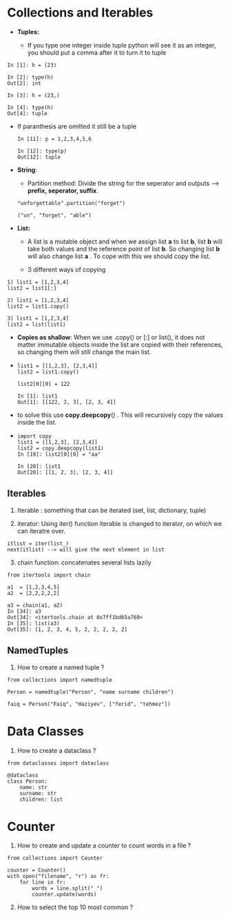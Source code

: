 # Collections and Iterables

- **Tuples:**
  
  - If you type one integer inside tuple python will see it as an integer, you should put a comma after it to turn it to tuple

```
In [1]: h = (23)

In [2]: type(h)
Out[2]: int

In [3]: h = (23,)

In [4]: type(h)
Out[4]: tuple
```

- If paranthesis are omitted it still be a tuple
  
  ```
  In [11]: p = 1,2,3,4,5,6
  
  In [12]: type(p)
  Out[12]: tuple
  ```

- **String**:
  
  - Partition method: Divide the string for the seperator and outputs --> **prefix, seperator, suffix**.
  
  ```
  "unforgettable".partition("forget")
  
  ("un", "forget", "able")
  ```

- **List:**
  
  - A list is a mutable object and when we assign list **a** to list **b**, list **b** will take both values and the reference point of list **b**. So changing list **b** will also change list **a** . To cope with this we should copy the list.
  
  - 3 different ways of copying

```
1) list1 = [1,2,3,4]
list2 = list1[:]

2) list1 = [1,2,3,4]
list2 = list1.copy()

3) list1 = [1,2,3,4]
list2 = list(list1)
```

- **Copies as shallow**: When we use .copy() or [:] or list(), it does not matter immutable objects inside the list are copied with their references, so changing them will still change the main list.

- ```
  list1 = [[1,2,3], [2,3,4]]
  list2 = list1.copy()
  
  list2[0][0] = 122
  
  In [1]: list1
  Out[1]: [[122, 2, 3], [2, 3, 4]]
  ```

- to solve this use **copy.deepcopy**() . This will recursively copy the values inside the list.

- ```
  import copy
  list1 = [[1,2,3], [2,3,4]]
  list2 = copy.deepcopy(list1)
  In [19]: list2[0][0] = "aa"
  
  In [20]: list1
  Out[20]: [[1, 2, 3], [2, 3, 4]]
  ```

## Iterables

1. Iterable : something that can be iterated (set, list, dictionary, tuple)

2. iterator: Using iter() function iterable is changed to iterator, on which we can iteratre over.

```
itlist = iter(list_)
next(itlist) --> will give the next element in list
```

3. chain function: concatenates several lists lazily

```
from itertools import chain

a1  = [1,2,3,4,5]
a2  = [2,2,2,2,2]

a3 = chain(a1, a2)
In [34]: a3
Out[34]: <itertools.chain at 0x7ff1bd65a760>
In [35]: list(a3)
Out[35]: [1, 2, 3, 4, 5, 2, 2, 2, 2, 2]
```

## NamedTuples

1. How to create a named tuple ? 

```
from collections import namedtuple

Person = namedtuple("Person", "name surname children")

faiq = Person("Faiq", "Haziyev", ["ferid", "tehmez"])
```

# Data Classes

1. How to create a dataclass ? 

```
from dataclasses import dataclass

@dataclass
class Person:
    name: str
    surname: str
    children: list
```

# Counter

1. How to create and update a counter to count words in a file ?

```
from collections import Counter

counter = Counter()
with open("filename", "r") as fr:
    for line in fr:
        words = line.split(" ")
        counter.update(words)
```

2. How to select the top 10 most common ?

```

```
